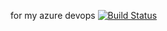for my azure devops
[![Build Status](https://dev.azure.com/mdmahesh1909/DevProjects/_apis/build/status%2Fmaheshd1979.WebApplicationGitHub?branchName=master)](https://dev.azure.com/mdmahesh1909/DevProjects/_build/latest?definitionId=5&branchName=master)
